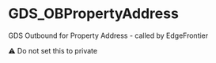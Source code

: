 # GDS_OBPropertyAddress
GDS Outbound for Property Address - called by EdgeFrontier

⚠ Do not set this to private
